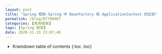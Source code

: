 ```yaml
---
layout: post
title: "Spring 框架-Spring 中 BeanFactory 和 ApplicationContext 的区别"
permalink: /blog/87798987
categories: [常用框架]
tags: [Spring 框架]
date: 2020-11-15 23:07:49
---
```


* Kramdown table of contents
{:toc .toc}
